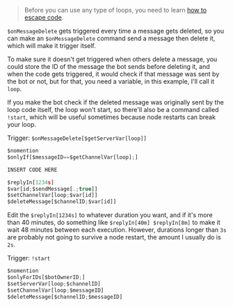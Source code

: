 > Before you can use any type of loops, you need to learn [how to escape code](../main/Escaping.md).

`$onMessageDelete` gets triggered every time a message gets deleted, so you can make an `$onMessageDelete` command send a message then delete it, which will make it trigger itself.

To make sure it doesn't get triggered when others delete a message, you could store the ID of the message the bot sends before deleting it, and when the code gets triggered, it would check if that message was sent by the bot or not, but for that, you need a variable, in this example, I'll call it `loop`.

If you make the bot check if the deleted message was originally sent by the loop code itself, the loop won't start, so there'll also be a command called `!start`, which will be useful sometimes because node restarts can break your loop.

Trigger: `$onMessageDelete[$getServerVar[loop]]`
```js
$nomention
$onlyIf[$messageID==$getChannelVar[loop];]

INSERT CODE HERE

$replyIn[1234s]
$var[id;$sendMessage[.;true]]
$setChannelVar[loop;$var[id]]
$deleteMessage[$channelID;$var[id]]
```
Edit the `$replyIn[1234s]` to whatever duration you want, and if it's more than 40 minutes, do something like `$replyIn[40m] $replyIn[8m]` to make it wait 48 minutes between each execution. However, durations longer than `3s` are probably not going to survive a node restart, the amount I usually do is `2s`.

Trigger: `!start`
```js
$nomention
$onlyForIDs[$botOwnerID;]
$setServerVar[loop;$channelID]
$setChannelVar[loop;$messageID]
$deleteMessage[$channelID;$messageID]
```
